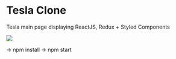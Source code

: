 # Tesla Clone

Tesla main page displaying ReactJS, Redux + Styled Components

![](project-preview.gif)



-> npm install
-> npm start
